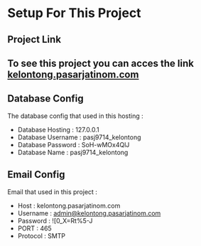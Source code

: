 # Setup For This Project

## Project Link
To see this project you can acces the link [kelontong.pasarjatinom.com](https://kelontong.pasarjatinom.com "Kelontong")
---
## Database Config
The database config that used in this hosting :
- Database Hosting  : 127.0.0.1
- Database Username : pasj9714_kelontong
- Database Password : SoH-wMOx4QlJ
- Database Name     : pasj9714_kelontong

## Email Config
Email that used in this project :
- Host      : kelontong.pasarjatinom.com
- Username  : admin@kelontong.pasarjatinom.com
- Password  : ![0_X=Rt%5-J
- PORT      : 465
- Protocol  : SMTP